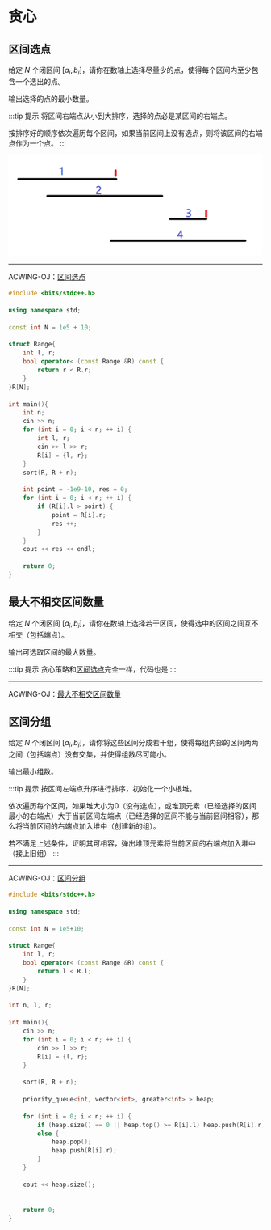# 贪心

## 区间选点 

给定 $N$ 个闭区间 $[a_i,b_i]$，请你在数轴上选择尽量少的点，使得每个区间内至少包含一个选出的点。

输出选择的点的最小数量。

:::tip 提示
将区间右端点从小到大排序，选择的点必是某区间的右端点。

按排序好的顺序依次遍历每个区间，如果当前区间上没有选点，则将该区间的右端点作为一个点。
:::

![](./image/2021-06-15-11-24-57.png)

-----

ACWING-OJ：[区间选点](https://www.acwing.com/problem/content/907/)

```cpp
#include <bits/stdc++.h>

using namespace std;

const int N = 1e5 + 10;

struct Range{
    int l, r;
    bool operator< (const Range &R) const {
        return r < R.r;
    } 
}R[N];

int main(){
    int n;
    cin >> n;
    for (int i = 0; i < n; ++ i) {
        int l, r;
        cin >> l >> r;
        R[i] = {l, r};
    }
    sort(R, R + n);
    
    int point = -1e9-10, res = 0;
    for (int i = 0; i < n; ++ i) {
        if (R[i].l > point) {
            point = R[i].r;
            res ++;
        }
    }
    cout << res << endl;
    
    return 0;
}
```

## 最大不相交区间数量

给定 $N$ 个闭区间 $[a_i,b_i]$，请你在数轴上选择若干区间，使得选中的区间之间互不相交（包括端点）。

输出可选取区间的最大数量。

:::tip 提示
贪心策略和[区间选点](#区间选点)完全一样，代码也是
:::

-----

ACWING-OJ：[最大不相交区间数量](https://www.acwing.com/problem/content/910/)

## 区间分组

给定 $N$ 个闭区间 $[a_i,b_i]$，请你将这些区间分成若干组，使得每组内部的区间两两之间（包括端点）没有交集，并使得组数尽可能小。

输出最小组数。

:::tip 提示
按区间左端点升序进行排序，初始化一个小根堆。

依次遍历每个区间，如果堆大小为0（没有选点），或堆顶元素（已经选择的区间最小的右端点）大于当前区间左端点（已经选择的区间不能与当前区间相容），那么将当前区间的右端点加入堆中（创建新的组）。

若不满足上述条件，证明其可相容，弹出堆顶元素将当前区间的右端点加入堆中（接上旧组）
:::

-----

ACWING-OJ：[区间分组](https://www.acwing.com/problem/content/908/)

```cpp
#include <bits/stdc++.h>

using namespace std;

const int N = 1e5+10;

struct Range{
    int l, r;
    bool operator< (const Range &R) const {
        return l < R.l;
    }
}R[N];

int n, l, r;

int main(){
    cin >> n;
    for (int i = 0; i < n; ++ i) {
        cin >> l >> r;
        R[i] = {l, r};
    }
    
    sort(R, R + n);
    
    priority_queue<int, vector<int>, greater<int> > heap;
    
    for (int i = 0; i < n; ++ i) {
        if (heap.size() == 0 || heap.top() >= R[i].l) heap.push(R[i].r);
        else {
            heap.pop();
            heap.push(R[i].r);
        }
    }
    
    cout << heap.size();
    
    
    return 0;
}
```